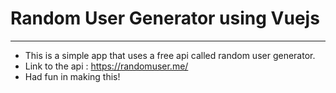 # Random User Generator using Vuejs
--------------------------------------

* This is a simple app that uses a free api called random user generator.
* Link to the  api : https://randomuser.me/
* Had fun in making this!
